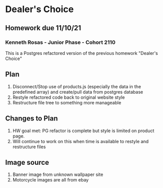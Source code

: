 # Dealer's Choice

## Homework due 11/10/21

### Kenneth Rosas - Junior Phase - Cohort 2110

This is a Postgres refactored version of the previous homework "Dealer's Choice"

## Plan

1. Disconnect/Stop use of products.js (especially the data in the predefined array) and create/pull data from postgres database
2. Restyle refactored code back to original website style
3. Restructure file tree to something more manageable

## Changes to Plan

1. HW goal met: PG refactor is complete but style is limited on product page.
2. Will continue to work on this when time is available to restyle and restructure files

## Image source

1. Banner image from unknown wallpaper site
2. Motorcycle images are all from ebay
